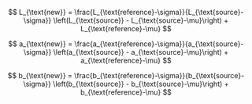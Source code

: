 $$
L_{\text{new}} = \frac{L_{\text{reference}-\sigma}}{L_{\text{source}-\sigma}} \left(L_{\text{source}} - L_{\text{source}-\mu}\right) + L_{\text{reference}-\mu}
$$

$$
a_{\text{new}} = \frac{a_{\text{reference}-\sigma}}{a_{\text{source}-\sigma}} \left(a_{\text{source}} - a_{\text{source}-\mu}\right) + a_{\text{reference}-\mu}
$$

$$
b_{\text{new}} = \frac{b_{\text{reference}-\sigma}}{b_{\text{source}-\sigma}} \left(b_{\text{source}} - b_{\text{source}-\mu}\right) + b_{\text{reference}-\mu}
$$
